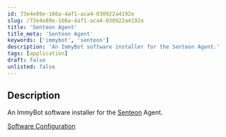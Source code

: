 ```yaml
---
id: 73e4e89e-166a-4af1-aca4-030922a4192e
slug: /73e4e89e-166a-4af1-aca4-030922a4192e
title: 'Senteon Agent'
title_meta: 'Senteon Agent'
keywords: ['immybot', 'senteon']
description: 'An ImmyBot software installer for the Senteon Agent.'
tags: [application]
draft: false
unlisted: false
---
```


## Description

An ImmyBot software installer for the [Senteon](https://senteon.co/) Agent.

[Software Configuration](https://github.com/ProVal-Tech/immybot/blob/main/software/senteon-agent.toml)
